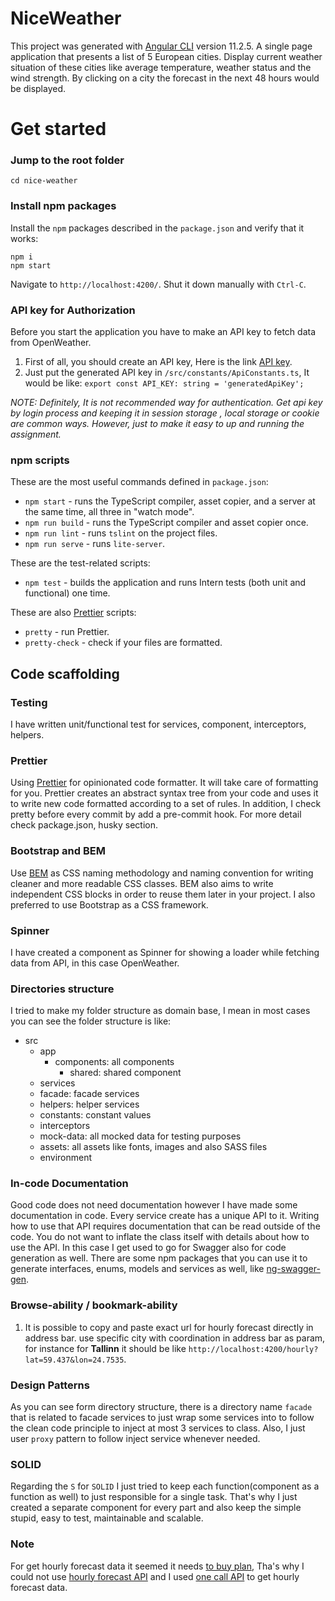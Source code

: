 # NiceWeather

This project was generated with [Angular CLI](https://github.com/angular/angular-cli) version 11.2.5.
A single page application that presents a list of 5 European cities.
Display current weather situation of these cities like average temperature, weather status and the wind
strength. By clicking on a city the forecast in the next 48 hours would be displayed.

# Get started

### Jump to the root folder

```shell
cd nice-weather
```

### Install npm packages

Install the `npm` packages described in the `package.json` and verify that it works:

```shell
npm i
npm start
```

Navigate to `http://localhost:4200/`.
Shut it down manually with `Ctrl-C`.

### API key for Authorization
Before you start the application you have to make an API key to fetch data from OpenWeather.
1. First of all, you should create an API key, Here is the link [API key](https://openweathermap.org/api/one-call-api#history-how).
2. Just put the generated API key in `/src/constants/ApiConstants.ts`, It would be like:
   `export const API_KEY: string = 'generatedApiKey';`

_NOTE: Definitely, It is not recommended way for authentication. Get api key by login process and keeping it in session storage 
, local storage or cookie are common ways. However, just to make it easy to up and running the assignment._


### npm scripts

These are the most useful commands defined in `package.json`:

- `npm start` - runs the TypeScript compiler, asset copier, and a server at the same time, all three in "watch mode".
- `npm run build` - runs the TypeScript compiler and asset copier once.
- `npm run lint` - runs `tslint` on the project files.
- `npm run serve` - runs `lite-server`.


These are the test-related scripts:

- `npm test` - builds the application and runs Intern tests (both unit and functional) one time.

These are also [Prettier](https://prettier.io/) scripts:

- `pretty` - run Prettier.
- `pretty-check` - check if your files are formatted.

## Code scaffolding

### Testing

I have written unit/functional test for services, component, interceptors, helpers.

### Prettier

Using [Prettier](https://prettier.io/) for opinionated code formatter.
It will take care of formatting for you.
Prettier creates an abstract syntax tree from your code and uses it to write new code formatted according to a set of rules.
In addition, I check pretty before every commit by add a pre-commit hook. For more detail check package.json, husky section.

### Bootstrap and BEM

Use [BEM](http://getbem.com/introduction/) as CSS naming methodology and naming convention for writing cleaner and more readable CSS classes.
BEM also aims to write independent CSS blocks in order to reuse them later in your project.
I also preferred to use Bootstrap as a CSS framework.

### Spinner

I have created a component as Spinner for showing a loader while fetching data from API, in this case OpenWeather.

### Directories structure

I tried to make my folder structure as domain base,
I mean in most cases you can see the folder structure is like:

- src
    - app
        - components: all components
             - shared: shared component
    - services
    - facade: facade services
    - helpers: helper services 
    - constants: constant values
    - interceptors
    - mock-data: all mocked data for testing purposes 
    - assets: all assets like fonts, images and also SASS files
    - environment

### In-code Documentation

Good code does not need documentation however
I have made some documentation in code. Every service create has a unique API to it.
Writing how to use that API requires documentation that can be read outside of the code.
You do not want to inflate the class itself with details about how to use the API.
In this case I get used to go for Swagger also for code generation as well.
There are some npm packages that you can use it to generate interfaces, enums, models and services as well,
like [ng-swagger-gen](https://www.npmjs.com/package/ng-swagger-gen).

### Browse-ability / bookmark-ability

1. It is possible to copy and paste exact url for hourly forecast directly in address bar. 
   use specific city with coordination in address bar as param, for instance for **Tallinn** it should be
   like `http://localhost:4200/hourly?lat=59.437&lon=24.7535`.

### Design Patterns
As you can see form directory structure, there is a directory name `facade` that is related to facade services to just 
wrap some services into to follow the clean code principle to inject at most 3 services to class. Also, I just user `proxy` pattern
 to follow inject service whenever needed.

### SOLID

Regarding the `S` for `SOLID` I just tried to keep each function(component as a function as well) to
just responsible for a single task. That's why I just created a separate component for every part
and also keep the simple stupid, easy to test, maintainable and scalable.

### Note
For get hourly forecast data it seemed it needs [to buy plan](https://openweathermap.org/price), Tha's why 
I could not use [hourly forecast API](https://openweathermap.org/api/hourly-forecast) 
and I used [one call API](https://openweathermap.org/api/one-call-api) to get hourly forecast data.
